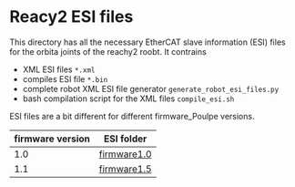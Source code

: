 # Reacy2 ESI files

This directory has all the necessary EtherCAT slave information (ESI) files for the orbita joints of the reachy2 roobt. 
It contrains
- XML ESI files `*.xml`
- compiles ESI file `*.bin`
- complete robot XML ESI file generator `generate_robot_esi_files.py`
- bash compilation script for the XML files `compile_esi.sh`

ESI files are a bit different for different firmware_Poulpe versions. 

firmware version | ESI folder
--- | ---
1.0 | [firmware1.0](firmware1.0)
1.1 | [firmware1.5](firmware1.5)